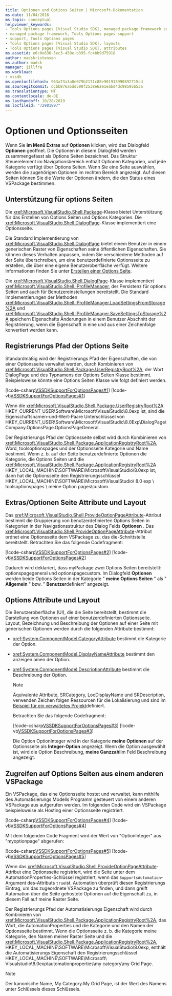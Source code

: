 ```yaml
---
title: Optionen und Options Seiten | Microsoft-Dokumentation
ms.date: 11/04/2016
ms.topic: conceptual
helpviewer_keywords:
- Tools Options pages [Visual Studio SDK], managed package framework support
- managed package framework, Tools Options pages support
- support, Tools Options pages
- Tools Options pages [Visual Studio SDK], layouts
- Tools Options pages [Visual Studio SDK], attributes
ms.assetid: e6c0e636-5ec3-450e-b395-fc4bb9d75918
author: madskristensen
ms.author: madsk
manager: jillfra
ms.workload:
- vssdk
ms.openlocfilehash: 963a73a3a8e079b2171c88e901913990892715cd
ms.sourcegitcommit: dcbb876a5dd598f2538e62e1eabd4dc98595b53a
ms.translationtype: MT
ms.contentlocale: de-DE
ms.lasthandoff: 10/28/2019
ms.locfileid: "72981897"
---
```

# <a name="options-and-options-pages"></a>Optionen und Optionsseiten
Wenn Sie **im Menü Extras** auf **Optionen** klicken, wird das Dialogfeld **Optionen** geöffnet. Die Optionen in diesem Dialogfeld werden zusammengefasst als Options Seiten bezeichnet. Das Struktur Steuerelement im Navigationsbereich enthält Optionen Kategorien, und jede Kategorie verfügt über Options Seiten. Wenn Sie eine Seite auswählen, werden die zugehörigen Optionen im rechten Bereich angezeigt. Auf diesen Seiten können Sie die Werte der Optionen ändern, die den Status eines VSPackage bestimmen.

## <a name="support-for-options-pages"></a>Unterstützung für options Seiten
 Die <xref:Microsoft.VisualStudio.Shell.Package>-Klasse bietet Unterstützung für das Erstellen von Options Seiten und Options Kategorien. Die <xref:Microsoft.VisualStudio.Shell.DialogPage>-Klasse implementiert eine Optionsseite.

 Die Standard Implementierung von <xref:Microsoft.VisualStudio.Shell.DialogPage> bietet einem Benutzer in einem generischen Raster von Eigenschaften seine öffentlichen Eigenschaften. Sie können dieses Verhalten anpassen, indem Sie verschiedene Methoden auf der Seite überschreiben, um eine benutzerdefinierte Optionsseite zu erstellen, die über eine eigene Benutzeroberfläche verfügt. Weitere Informationen finden Sie unter [Erstellen einer Options Seite](../../extensibility/creating-an-options-page.md).

 Die <xref:Microsoft.VisualStudio.Shell.DialogPage>-Klasse implementiert <xref:Microsoft.VisualStudio.Shell.IProfileManager>, der Persistenz für options Seiten und auch für Benutzereinstellungen bereitstellt. Die Standard Implementierungen der Methoden <xref:Microsoft.VisualStudio.Shell.IProfileManager.LoadSettingsFromStorage%2A> und <xref:Microsoft.VisualStudio.Shell.IProfileManager.SaveSettingsToStorage%2A> speichern Eigenschafts Änderungen in einem Benutzer Abschnitt der Registrierung, wenn die Eigenschaft in eine und aus einer Zeichenfolge konvertiert werden kann.

## <a name="options-page-registry-path"></a>Registrierungs Pfad der Options Seite
 Standardmäßig wird der Registrierungs Pfad der Eigenschaften, die von einer Optionsseite verwaltet werden, durch Kombinieren von <xref:Microsoft.VisualStudio.Shell.Package.UserRegistryRoot%2A>, der Wort DialogPage und des Typnamens der Options Seiten Klasse bestimmt. Beispielsweise könnte eine Options Seiten Klasse wie folgt definiert werden.

 [!code-csharp[VSSDKSupportForOptionsPages#1](../../extensibility/internals/codesnippet/CSharp/options-and-options-pages_1.cs)]
 [!code-vb[VSSDKSupportForOptionsPages#1](../../extensibility/internals/codesnippet/VisualBasic/options-and-options-pages_1.vb)]

 Wenn die <xref:Microsoft.VisualStudio.Shell.Package.UserRegistryRoot%2A> HKEY_CURRENT_USER\Software\Microsoft\VisualStudio\8.0exp ist, sind die Eigenschaftsnamen-und-Wert-Paare Unterschlüssel von HKEY_CURRENT_USER\Software\Microsoft\VisualStudio\8.0Exp\DialogPage\Company.OptionsPage.OptionsPageGeneral.

 Der Registrierungs Pfad der Optionsseite selbst wird durch Kombinieren von <xref:Microsoft.VisualStudio.Shell.Package.ApplicationRegistryRoot%2A>, Word, toolsoptionspages und der Optionsseite Kategorie und Name bestimmt. Wenn z. b. auf der Seite benutzerdefinierte Optionen die Kategorie, die Options Seiten und die <xref:Microsoft.VisualStudio.Shell.Package.ApplicationRegistryRoot%2A> HKEY_LOCAL_MACHINE\SOFTWARE\Microsoft\VisualStudio\8.0exp ist, dann hat die Optionsseite den Registrierungsschlüssel HKEY_LOCAL_MACHINE\SOFTWARE\Microsoft\VisualStudio\ 8.0 exp \ toolsoptionspages \ meine Option pages\custom.

## <a name="toolsoptions-page-attributes-and-layout"></a>Extras/Optionen Seite Attribute und Layout
 Das <xref:Microsoft.VisualStudio.Shell.ProvideOptionPageAttribute>-Attribut bestimmt die Gruppierung von benutzerdefinierten Options Seiten in Kategorien in der Navigationsstruktur des Dialog Felds **Optionen** . Das <xref:Microsoft.VisualStudio.Shell.ProvideOptionPageAttribute>-Attribut ordnet eine Optionsseite dem VSPackage zu, das die-Schnittstelle bereitstellt. Betrachten Sie das folgende Codefragment:

 [!code-csharp[VSSDKSupportForOptionsPages#2](../../extensibility/internals/codesnippet/CSharp/options-and-options-pages_2.cs)]
 [!code-vb[VSSDKSupportForOptionsPages#2](../../extensibility/internals/codesnippet/VisualBasic/options-and-options-pages_2.vb)]

 Dadurch wird deklariert, dass myPackage zwei Options Seiten bereitstellt: optionspagegeneral und optionspagecustom. Im Dialogfeld **Optionen** werden beide Options Seiten in der Kategorie " **meine Options Seiten** " als " **Allgemein** " bzw. " **Benutzer**definiert" angezeigt.

## <a name="option-attributes-and-layout"></a>Options Attribute und Layout
 Die Benutzeroberfläche (UI), die die Seite bereitstellt, bestimmt die Darstellung von Optionen auf einer benutzerdefinierten Optionsseite. Layout, Bezeichnung und Beschreibung der Optionen auf einer Seite mit generischen Optionen werden durch die folgenden Attribute bestimmt:

- <xref:System.ComponentModel.CategoryAttribute> bestimmt die Kategorie der Option.

- <xref:System.ComponentModel.DisplayNameAttribute> bestimmt den anzeigen amen der Option.

- <xref:System.ComponentModel.DescriptionAttribute> bestimmt die Beschreibung der Option.

  > [!NOTE]
  > Äquivalente Attribute, SRCategory, LocDisplayName und SRDescription, verwenden Zeichen folgen Ressourcen für die Lokalisierung und sind im [Beispiel für ein verwaltetes Projekt](/azure/devops/integrate/index)definiert.

  Betrachten Sie das folgende Codefragment:

  [!code-csharp[VSSDKSupportForOptionsPages#3](../../extensibility/internals/codesnippet/CSharp/options-and-options-pages_3.cs)]
  [!code-vb[VSSDKSupportForOptionsPages#3](../../extensibility/internals/codesnippet/VisualBasic/options-and-options-pages_3.vb)]

  Die Option OptionInteger wird in der Kategorie **meine Optionen** auf der Optionsseite als **Integer-Option** angezeigt. Wenn die Option ausgewählt ist, wird die Option Beschreibung, **meine Ganzzahl**im Feld Beschreibung angezeigt.

## <a name="accessing-options-pages-from-another-vspackage"></a>Zugreifen auf Options Seiten aus einem anderen VSPackage
 Ein VSPackage, das eine Optionsseite hostet und verwaltet, kann mithilfe des Automatisierungs Modells Programm gesteuert von einem anderen VSPackage aus aufgerufen werden. Im folgenden Code wird ein VSPackage beispielsweise als Hosting einer Optionsseite registriert.

 [!code-csharp[VSSDKSupportForOptionsPages#4](../../extensibility/internals/codesnippet/CSharp/options-and-options-pages_4.cs)]
 [!code-vb[VSSDKSupportForOptionsPages#4](../../extensibility/internals/codesnippet/VisualBasic/options-and-options-pages_4.vb)]

 Mit dem folgenden Code Fragment wird der Wert von "OptionInteger" aus "myoptionpage" abgerufen:

 [!code-csharp[VSSDKSupportForOptionsPages#5](../../extensibility/internals/codesnippet/CSharp/options-and-options-pages_5.cs)]
 [!code-vb[VSSDKSupportForOptionsPages#5](../../extensibility/internals/codesnippet/VisualBasic/options-and-options-pages_5.vb)]

 Wenn das <xref:Microsoft.VisualStudio.Shell.ProvideOptionPageAttribute>-Attribut eine Optionsseite registriert, wird die Seite unter dem AutomationProperties-Schlüssel registriert, wenn das `SupportsAutomation`-Argument des-Attributs `true`ist. Automation überprüft diesen Registrierungs Eintrag, um das zugeordnete VSPackage zu finden, und dann greift Automation über die Seite gehostete Optionen auf die Eigenschaft zu, in diesem Fall auf meine Raster Seite.

 Der Registrierungs Pfad der Automatisierungs Eigenschaft wird durch Kombinieren von <xref:Microsoft.VisualStudio.Shell.Package.ApplicationRegistryRoot%2A>, das Wort, die AutomationProperties und die Kategorie und den Namen der Optionsseite bestimmt. Wenn die Optionsseite z. b. die Kategorie meine Kategorie, den Namen meiner Raster Seite und die <xref:Microsoft.VisualStudio.Shell.Package.ApplicationRegistryRoot%2A>, HKEY_LOCAL_MACHINE\SOFTWARE\Microsoft\VisualStudio\8.0exp, enthält die Automatisierungs Eigenschaft den Registrierungsschlüssel HKEY_LOCAL_MACHINE\SOFTWARE\Microsoft\ Visualstudio\8.0exp\automationproperties\my category\my Grid Page.

> [!NOTE]
> Der kanonische Name, My Category.My Grid Page, ist der Wert des Namens unter Schlüssels dieses Schlüssels.
